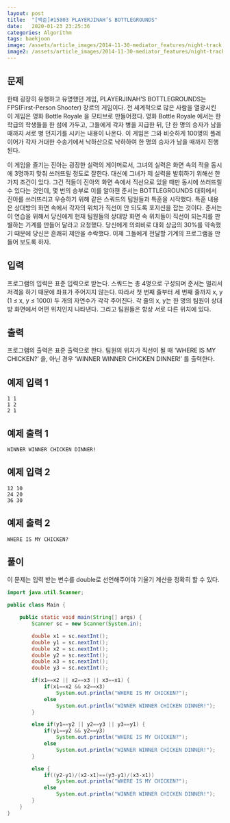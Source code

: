 ```yaml
---
layout: post
title:  "[백준]#15803 PLAYERJINAH’S BOTTLEGROUNDS"
date:   2020-01-23 23:25:36
categories: Algorithm
tags: baekjoon
image: /assets/article_images/2014-11-30-mediator_features/night-track.JPG
image2: /assets/article_images/2014-11-30-mediator_features/night-track-mobile.JPG
---
```

문제
--------------------

한때 굉장히 유행하고 유명했던 게임, PLAYERJINAH’S BOTTLEGROUNDS는 FPS(First-Person Shooter) 장르의 게임이다. 전 세계적으로 많은 사람을 열광시킨 이 게임은 영화 Bottle Royale 을 모티브로 만들어졌다. 영화 Bottle Royale 에서는 한 학급의 학생들을 한 섬에 가두고, 그들에게 각자 병을 지급한 뒤, 단 한 명의 승자가 남을 때까지 서로 병 던지기를 시키는 내용이 나온다. 이 게임은 그와 비슷하게 100명의 플레이어가 각자 거대한 수송기에서 낙하산으로 낙하하여 한 명의 승자가 남을 때까지 진행된다.

이 게임을 즐기는 진아는 굉장한 실력의 게이머로서, 그녀의 실력은 화면 속의 적을 동시에 3명까지 맞춰 쓰러뜨릴 정도로 잘한다. 대신에 그녀가 제 실력을 발휘하기 위해선 한 가지 조건이 있다. 그건 적들이 진아의 화면 속에서 직선으로 있을 때만 동시에 쓰러뜨릴 수 있다는 것인데, 몇 번의 승부로 이를 알아챈 준서는 BOTTLEGROUNDS 대회에서 진아를 쓰러뜨리고 우승하기 위해 같은 스쿼드의 팀원들과 특훈을 시작했다. 특훈 내용은 상대방의 화면 속에서 각자의 위치가 직선이 안 되도록 포지션을 잡는 것이다. 준서는 이 연습을 위해서 당신에게 현재 팀원들의 상대방 화면 속 위치들이 직선이 되는지를 판별하는 기계를 만들어 달라고 요청했다. 당신에게 의뢰비로 대회 상금의 30%를 약속했기 때문에 당신은 흔쾌히 제안을 수락했다. 이제 그들에게 전달할 기계의 프로그램을 만들어 보도록 하자.

입력
---------------------------

프로그램의 입력은 표준 입력으로 받는다. 스쿼드는 총 4명으로 구성되며 준서는 멀리서 저격을 하기 때문에 좌표가 주어지지 않는다. 따라서 첫 번째 줄부터 세 번째 줄까지 x, y (1 ≤ x, y ≤ 1000) 두 개의 자연수가 각각 주어진다. 각 줄의 x, y는 한 명의 팀원이 상대방 화면에서 어떤 위치인지 나타낸다. 그리고 팀원들은 항상 서로 다른 위치에 있다.

출력
----------------

프로그램의 출력은 표준 출력으로 한다. 팀원의 위치가 직선이 될 때 ‘WHERE IS MY CHICKEN?’ 을, 아닌 경우 ‘WINNER WINNER CHICKEN DINNER!’ 를 출력한다.

예제 입력 1 
----------------------

```
1 1
1 2
2 1
```

예제 출력 1 
------------------------

```
WINNER WINNER CHICKEN DINNER!
```

예제 입력 2
----------------------

```
12 10
24 20
36 30
```

예제 출력 2
----------------------

```
WHERE IS MY CHICKEN?
```

풀이
--------------------------

이 문제는 입력 받는 변수를 double로 선언해주어야 기울기 계산을 정확히 할 수 있다.

```java
import java.util.Scanner;

public class Main {

    public static void main(String[] args) {
        Scanner sc = new Scanner(System.in);

        double x1 = sc.nextInt();
        double y1 = sc.nextInt();
        double x2 = sc.nextInt();
        double y2 = sc.nextInt();
        double x3 = sc.nextInt();
        double y3 = sc.nextInt();

        if(x1==x2 || x2==x3 || x3==x1) {
            if(x1==x2 && x2==x3)
                System.out.println("WHERE IS MY CHICKEN?");
            else
                System.out.println("WINNER WINNER CHICKEN DINNER!");
        }

        else if(y1==y2 || y2==y3 || y3==y1) {
            if(y1==y2 && y2==y3)
                System.out.println("WHERE IS MY CHICKEN?");
            else
                System.out.println("WINNER WINNER CHICKEN DINNER!");
        }

        else {
            if((y2-y1)/(x2-x1)==(y3-y1)/(x3-x1))
                System.out.println("WHERE IS MY CHICKEN?");
            else
                System.out.println("WINNER WINNER CHICKEN DINNER!");
        }
    }
}
```
